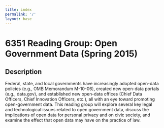 ```yaml
---
title: index
permalink: '/'
layout: base 
---
```


# 6351 Reading Group: Open Government Data (Spring 2015)

## Description
Federal, state, and local governments have increasingly adopted open-data policies (e.g., OMB Memorandum M-10-06), created new open-data portals (e.g., data.gov), and established new open-data offices (Chief Data Officers, Chief Innovation Officers, etc.), all with an eye toward promoting open-government data. This reading group will explore several key legal and technological issues related to open government data, discuss the implications of open data for personal privacy and on civic society, and examine the effect that open data may have on the practice of law.
